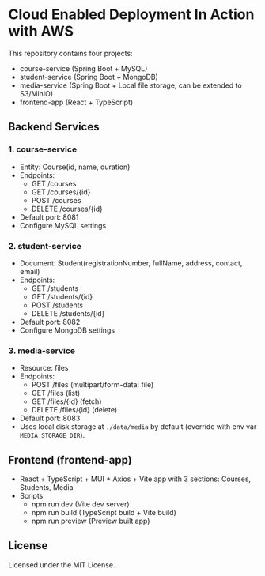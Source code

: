 # Cloud Enabled Deployment In Action with AWS

This repository contains four projects:

- course-service (Spring Boot + MySQL)
- student-service (Spring Boot + MongoDB)
- media-service (Spring Boot + Local file storage, can be extended to S3/MinIO)
- frontend-app (React + TypeScript)

## Backend Services

### 1. course-service
- Entity: Course(id, name, duration)
- Endpoints:
  - GET /courses
  - GET /courses/{id}
  - POST /courses
  - DELETE /courses/{id}
- Default port: 8081
- Configure MySQL settings

### 2. student-service
- Document: Student(registrationNumber, fullName, address, contact, email)
- Endpoints:
  - GET /students
  - GET /students/{id}
  - POST /students
  - DELETE /students/{id}
- Default port: 8082
- Configure MongoDB settings

### 3. media-service
- Resource: files
- Endpoints:
  - POST /files (multipart/form-data: file)
  - GET /files (list)
  - GET /files/{id} (fetch)
  - DELETE /files/{id} (delete)
- Default port: 8083
- Uses local disk storage at `./data/media` by default (override with env var `MEDIA_STORAGE_DIR`).

## Frontend (frontend-app)
- React + TypeScript + MUI + Axios + Vite app with 3 sections: Courses, Students, Media
- Scripts:
  - npm run dev (Vite dev server)
  - npm run build (TypeScript build + Vite build)
  - npm run preview (Preview built app)

## License

Licensed under the MIT License.
